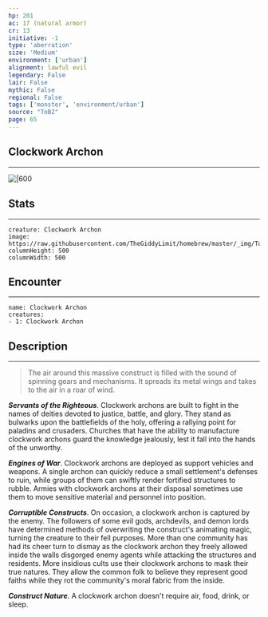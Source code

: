 ```yaml
---
hp: 201
ac: 17 (natural armor)
cr: 13
initiative: -1
type: 'aberration'    
size: 'Medium'
environment: ['urban']
alignment: lawful evil
legendary: False
lair: False
mythic: False
regional: False
tags: ['monster', 'environment/urban']
source: "ToB2"
page: 65
---
```


## Clockwork Archon
---

![|600](https://raw.githubusercontent.com/TheGiddyLimit/homebrew/master/_img/ToB2/creature/Clockwork%20Archon.webp)

## Stats
---

```statblock
creature: Clockwork Archon
image: https://raw.githubusercontent.com/TheGiddyLimit/homebrew/master/_img/ToB2/creature/token/Clockwork%20Archon%20%28Token%29.png
columnHeight: 500
columnWidth: 500
```

## Encounter
---

```encounter-table
name: Clockwork Archon
creatures:
- 1: Clockwork Archon
```

## Description
---
>The air around this massive construct is filled with the sound of spinning gears and mechanisms. It spreads its metal wings and takes to the air in a roar of wind.

**_Servants of the Righteous_**. Clockwork archons are built to fight in the names of deities devoted to justice, battle, and glory. They stand as bulwarks upon the battlefields of the holy, offering a rallying point for paladins and crusaders. Churches that have the ability to manufacture clockwork archons guard the knowledge jealously, lest it fall into the hands of the unworthy.

**_Engines of War_**. Clockwork archons are deployed as support vehicles and weapons. A single archon can quickly reduce a small settlement's defenses to ruin, while groups of them can swiftly render fortified structures to rubble. Armies with clockwork archons at their disposal sometimes use them to move sensitive material and personnel into position.

**_Corruptible Constructs_**. On occasion, a clockwork archon is captured by the enemy. The followers of some evil gods, archdevils, and demon lords have determined methods of overwriting the construct's animating magic, turning the creature to their fell purposes. More than one community has had its cheer turn to dismay as the clockwork archon they freely allowed inside the walls disgorged enemy agents while attacking the structures and residents. More insidious cults use their clockwork archons to mask their true natures. They allow the common folk to believe they represent good faiths while they rot the community's moral fabric from the inside.

**_Construct Nature_**. A clockwork archon doesn't require air, food, drink, or sleep.






